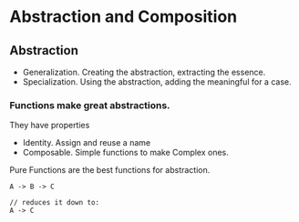 # Abstraction and Composition

## Abstraction
- Generalization. Creating the abstraction, extracting the essence.
- Specialization. Using the abstraction, adding the meaningful for a case.

### Functions make great abstractions.
They have properties
- Identity. Assign and reuse a name
- Composable. Simple functions to make Complex ones.

Pure Functions are the best functions for abstraction.

```
A -> B -> C

// reduces it down to:
A -> C
```




